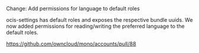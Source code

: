 Change: Add permissions for language to default roles

ocis-settings has default roles and exposes the respective bundle uuids. We now added
permissions for reading/writing the preferred language to the default roles.

https://github.com/owncloud/mono/accounts/pull/88
